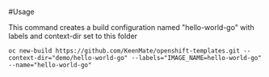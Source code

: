 #Usage

This command creates a build configuration named "hello-world-go" with labels and context-dir set to this folder

```
oc new-build https://github.com/KeenMate/openshift-templates.git --context-dir="demo/hello-world-go" --labels="IMAGE_NAME=hello-world-go" --name="hello-world-go"
```

